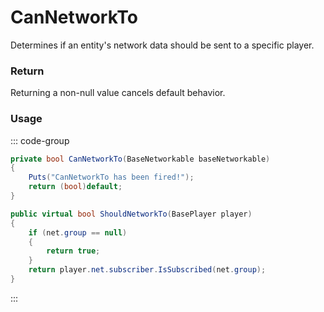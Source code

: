 # CanNetworkTo
<Badge type="info" text="Network"/>[<Badge type="danger" text="Carbon Compatible"/>](https://github.com/CarbonCommunity/Carbon)[<Badge type="warning" text="Oxide Compatible"/>](https://github.com/OxideMod/Oxide.Rust)
Determines if an entity's network data should be sent to a specific player.

### Return
Returning a non-null value cancels default behavior.

### Usage
::: code-group
```csharp [Example]
private bool CanNetworkTo(BaseNetworkable baseNetworkable)
{
	Puts("CanNetworkTo has been fired!");
	return (bool)default;
}
```
```csharp [Source — Assembly-CSharp @ BaseNetworkable]
public virtual bool ShouldNetworkTo(BasePlayer player)
{
	if (net.group == null)
	{
		return true;
	}
	return player.net.subscriber.IsSubscribed(net.group);
}

```
:::
